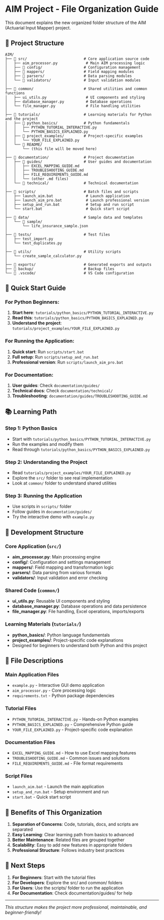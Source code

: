 # AIM Project - File Organization Guide

This document explains the new organized folder structure of the AIM (Actuarial Input Mapper) project.

## 📁 Project Structure

```
AIM/
├── 📂 src/                          # Core application source code
│   ├── aim_processor.py             # Main AIM processing logic
│   ├── 📂 config/                   # Configuration management
│   ├── 📂 mappers/                  # Field mapping modules
│   ├── 📂 parsers/                  # Data parsing modules
│   └── 📂 validators/               # Input validation modules
│
├── 📂 common/                       # Shared utilities and common functions
│   ├── ui_utils.py                  # UI components and styling
│   ├── database_manager.py          # Database operations
│   └── file_manager.py              # File handling utilities
│
├── 📂 tutorials/                    # Learning materials for Python and the project
│   ├── 📂 python_basics/            # Python fundamentals
│   │   ├── PYTHON_TUTORIAL_INTERACTIVE.py
│   │   └── PYTHON_BASICS_EXPLAINED.py
│   ├── 📂 project_examples/         # Project-specific examples
│   │   └── YOUR_FILE_EXPLAINED.py
│   └── 📂 README/
│       └── (this file will be moved here)
│
├── 📂 documentation/                # Project documentation
│   ├── 📂 guides/                   # User guides and documentation
│   │   ├── EXCEL_MAPPING_GUIDE.md
│   │   ├── TROUBLESHOOTING_GUIDE.md
│   │   ├── FILE_REQUIREMENTS_GUIDE.md
│   │   └── (other .md files)
│   └── 📂 technical/                # Technical documentation
│
├── 📂 scripts/                      # Batch files and scripts
│   ├── launch_aim.bat               # Launch application
│   ├── launch_aim_pro.bat           # Launch professional version
│   ├── setup_and_run.bat            # Setup and run script
│   └── start.bat                    # Quick start script
│
├── 📂 data/                         # Sample data and templates
│   └── 📂 sample/
│       └── life_insurance_sample.json
│
├── 📂 tests/                        # Test files
│   ├── test_import.py
│   └── test_duplicates.py
│
├── 📂 utils/                        # Utility scripts
│   └── create_sample_calculator.py
│
├── 📂 exports/                      # Generated exports and outputs
├── 📂 backup/                       # Backup files
└── 📂 .vscode/                      # VS Code configuration
```

## 🎯 Quick Start Guide

### For Python Beginners:
1. **Start here**: `tutorials/python_basics/PYTHON_TUTORIAL_INTERACTIVE.py`
2. **Read this**: `tutorials/python_basics/PYTHON_BASICS_EXPLAINED.py`
3. **Understand the project**: `tutorials/project_examples/YOUR_FILE_EXPLAINED.py`

### For Running the Application:
1. **Quick start**: Run `scripts/start.bat`
2. **Full setup**: Run `scripts/setup_and_run.bat`
3. **Professional version**: Run `scripts/launch_aim_pro.bat`

### For Documentation:
1. **User guides**: Check `documentation/guides/`
2. **Technical docs**: Check `documentation/technical/`
3. **Troubleshooting**: `documentation/guides/TROUBLESHOOTING_GUIDE.md`

## 📚 Learning Path

### Step 1: Python Basics
- Start with `tutorials/python_basics/PYTHON_TUTORIAL_INTERACTIVE.py`
- Run the examples and modify them
- Read through `tutorials/python_basics/PYTHON_BASICS_EXPLAINED.py`

### Step 2: Understanding the Project
- Read `tutorials/project_examples/YOUR_FILE_EXPLAINED.py`
- Explore the `src/` folder to see real implementation
- Look at `common/` folder to understand shared utilities

### Step 3: Running the Application
- Use scripts in `scripts/` folder
- Follow guides in `documentation/guides/`
- Try the interactive demo with `example.py`

## 🔧 Development Structure

### Core Application (`src/`)
- **aim_processor.py**: Main processing engine
- **config/**: Configuration and settings management
- **mappers/**: Field mapping and transformation logic
- **parsers/**: Data parsing from various formats
- **validators/**: Input validation and error checking

### Shared Code (`common/`)
- **ui_utils.py**: Reusable UI components and styling
- **database_manager.py**: Database operations and data persistence
- **file_manager.py**: File handling, Excel operations, imports/exports

### Learning Materials (`tutorials/`)
- **python_basics/**: Python language fundamentals
- **project_examples/**: Project-specific code explanations
- Designed for beginners to understand both Python and this project

## 📖 File Descriptions

### Main Application Files
- `example.py` - Interactive GUI demo application
- `aim_processor.py` - Core processing logic
- `requirements.txt` - Python package dependencies

### Tutorial Files
- `PYTHON_TUTORIAL_INTERACTIVE.py` - Hands-on Python examples
- `PYTHON_BASICS_EXPLAINED.py` - Comprehensive Python guide
- `YOUR_FILE_EXPLAINED.py` - Project-specific code explanation

### Documentation Files
- `EXCEL_MAPPING_GUIDE.md` - How to use Excel mapping features
- `TROUBLESHOOTING_GUIDE.md` - Common issues and solutions
- `FILE_REQUIREMENTS_GUIDE.md` - File format requirements

### Script Files
- `launch_aim.bat` - Launch the main application
- `setup_and_run.bat` - Setup environment and run
- `start.bat` - Quick start script

## 🎨 Benefits of This Organization

1. **Separation of Concerns**: Code, tutorials, docs, and scripts are separated
2. **Easy Learning**: Clear learning path from basics to advanced
3. **Better Maintenance**: Related files are grouped together
4. **Scalability**: Easy to add new features in appropriate folders
5. **Professional Structure**: Follows industry best practices

## 🚀 Next Steps

1. **For Beginners**: Start with the tutorial files
2. **For Developers**: Explore the src/ and common/ folders
3. **For Users**: Use the scripts/ folder to run the application
4. **For Documentation**: Check documentation/guides/ for help

---
*This structure makes the project more professional, maintainable, and beginner-friendly!*
